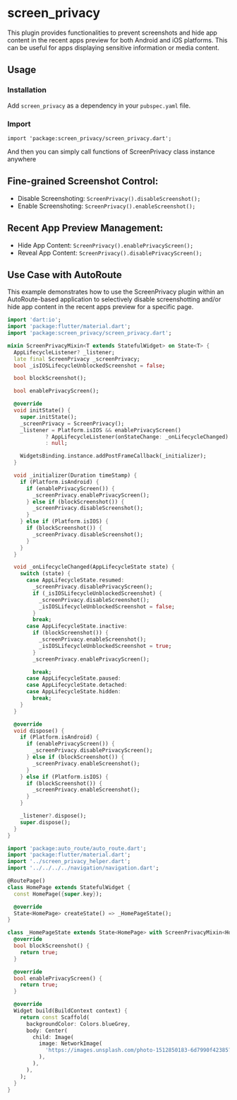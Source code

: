 # screen_privacy

This plugin provides functionalities to prevent screenshots and hide app content in the recent apps
preview for both Android and iOS platforms. This can be useful for apps displaying sensitive information or
media content.

## Usage

### Installation

Add `screen_privacy` as a dependency in your `pubspec.yaml` file.

### Import

```import 'package:screen_privacy/screen_privacy.dart';```

And then you can simply call functions of ScreenPrivacy class instance anywhere

## Fine-grained Screenshot Control:

- Disable Screenshoting:
  ```ScreenPrivacy().disableScreenshot();```
- Enable Screenshoting:
  ```ScreenPrivacy().enableScreenshot();```

## Recent App Preview Management:

- Hide App Content:
  ```ScreenPrivacy().enablePrivacyScreen();```
- Reveal App Content:
  ```ScreenPrivacy().disablePrivacyScreen();```



## Use Case with AutoRoute
This example demonstrates how to use the ScreenPrivacy plugin within an AutoRoute-based application to selectively disable screenshotting and/or hide app content in the recent apps preview for a specific page.

```dart
import 'dart:io';
import 'package:flutter/material.dart';
import 'package:screen_privacy/screen_privacy.dart';

mixin ScreenPrivacyMixin<T extends StatefulWidget> on State<T> {
  AppLifecycleListener? _listener;
  late final ScreenPrivacy _screenPrivacy;
  bool _isIOSLifecycleUnblockedScreenshot = false;

  bool blockScreenshot();

  bool enablePrivacyScreen();

  @override
  void initState() {
    super.initState();
    _screenPrivacy = ScreenPrivacy();
    _listener = Platform.isIOS && enablePrivacyScreen()
            ? AppLifecycleListener(onStateChange: _onLifecycleChanged)
            : null;

    WidgetsBinding.instance.addPostFrameCallback(_initializer);
  }

  void _initializer(Duration timeStamp) {
    if (Platform.isAndroid) {
      if (enablePrivacyScreen()) {
        _screenPrivacy.enablePrivacyScreen();
      } else if (blockScreenshot()) {
        _screenPrivacy.disableScreenshot();
      }
    } else if (Platform.isIOS) {
      if (blockScreenshot()) {
        _screenPrivacy.disableScreenshot();
      }
    }
  }

  void _onLifecycleChanged(AppLifecycleState state) {
    switch (state) {
      case AppLifecycleState.resumed:
        _screenPrivacy.disablePrivacyScreen();
        if (_isIOSLifecycleUnblockedScreenshot) {
          _screenPrivacy.disableScreenshot();
          _isIOSLifecycleUnblockedScreenshot = false;
        }
        break;
      case AppLifecycleState.inactive:
        if (blockScreenshot()) {
          _screenPrivacy.enableScreenshot();
          _isIOSLifecycleUnblockedScreenshot = true;
        }
        _screenPrivacy.enablePrivacyScreen();

        break;
      case AppLifecycleState.paused:
      case AppLifecycleState.detached:
      case AppLifecycleState.hidden:
        break;
    }
  }

  @override
  void dispose() {
    if (Platform.isAndroid) {
      if (enablePrivacyScreen()) {
        _screenPrivacy.disablePrivacyScreen();
      } else if (blockScreenshot()) {
        _screenPrivacy.enableScreenshot();
      }
    } else if (Platform.isIOS) {
      if (blockScreenshot()) {
        _screenPrivacy.enableScreenshot();
      }
    }

    _listener?.dispose();
    super.dispose();
  }
}
```

```dart
import 'package:auto_route/auto_route.dart';
import 'package:flutter/material.dart';
import '../screen_privacy_helper.dart';
import '../../../../navigation/navigation.dart';

@RoutePage()
class HomePage extends StatefulWidget {
  const HomePage({super.key});

  @override
  State<HomePage> createState() => _HomePageState();
}

class _HomePageState extends State<HomePage> with ScreenPrivacyMixin<HomePage> {
  @override
  bool blockScreenshot() {
    return true;
  }

  @override
  bool enablePrivacyScreen() {
    return true;
  }

  @override
  Widget build(BuildContext context) {
    return const Scaffold(
      backgroundColor: Colors.blueGrey,
      body: Center(
        child: Image(
          image: NetworkImage(
            'https://images.unsplash.com/photo-1512850183-6d7990f42385?q=80&w=1974&auto=format&fit=crop&ixlib=rb-4.0.3&ixid=M3wxMjA3fDB8MHxwaG90by1wYWdlfHx8fGVufDB8fHx8fA%3D%3D',
          ),
        ),
      ),
    );
  }
}
```

